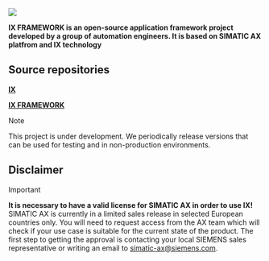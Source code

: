 
![](~/images/banner.png)


**IX FRAMEWORK is an open-source application framework project developed by a group of automation engineers. It is based on SIMATIC AX platfrom and IX technology**

## Source repositories

**[IX](https://github.com/ix-ax/ix)**

**[IX FRAMEWORK](https://github.com/ix-ax/ix.framework)**

>[!NOTE]
>This project is under development. We periodically release versions that can be used for testing and in non-production environments.

## Disclaimer

>[!IMPORTANT]
> **It is necessary to have a valid license for SIMATIC AX in order to use IX!**  
SIMATIC AX is currently in a limited sales release in selected European countries only. You will need to request access from the AX team which will check if your use case is suitable for the current state of the product. The first step to getting the approval is contacting your local SIEMENS sales representative or writing an email to [simatic-ax@siemens.com](mailto:simatic-ax@siemens.com?subject=Request%20for%20access%20|%20SIMATIC%20AX%20for%20IX).

